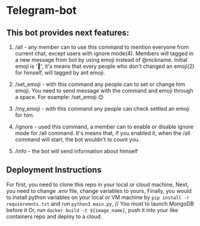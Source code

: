 ﻿# Telegram-bot
## This bot provides next features:
1. /all -             any member can to use this command to mention everyone from current chat, except users with ignore mode(4).
                      Members will tagged in a new message from bot by using emoji instead of @nickname.
                      Initial emoji is '🐜', it's means that every people who don't changed an emoji(2) for himself, will tagged by ant emoji.
   
2. /set_emoji -       with this command any people can to set or change him emoji. You need to send message with the command and emoji through a space.
                      For example: /set_emoji 😊
 
3. /my_emoji -        with this command any people can check settled an emoji for him.

4. /ignore -          used this command, a member can to enable or disable ignore mode for /all command.
                      It's means that, if you enabled it, when the /all command will start, the bot wouldn't to count you.

5. /info -            the bot will send information about himself


## Deployment Instructions
For first, you need to clone this repo in your local or cloud machine,
Next, you need to change .env file, change variables to yours,
Finally, you would to install python variables on your local or VM machine by ```pip install -r requieremnts.txt``` and run ```python3 main.py```,     // You must to launch MongoDB before it
Or, run ```docker build -t ${image_name}```, push it into your like containers repo and deploy to a cloud.
